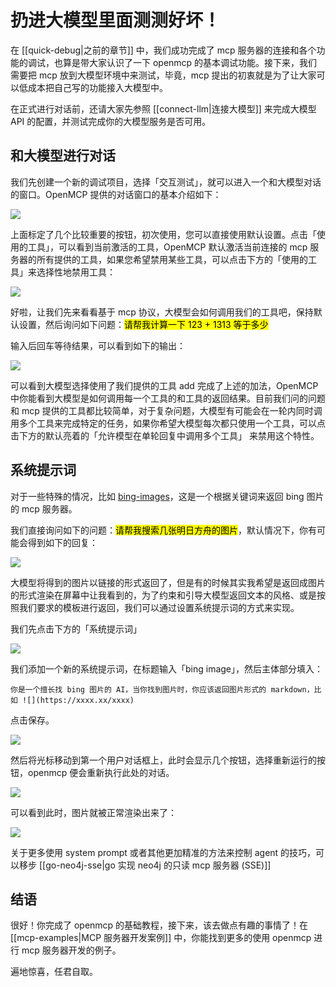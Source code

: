# 扔进大模型里面测测好坏！

在 [[quick-debug|之前的章节]] 中，我们成功完成了 mcp 服务器的连接和各个功能的调试，也算是带大家认识了一下 openmcp 的基本调试功能。接下来，我们需要把 mcp 放到大模型环境中来测试，毕竟，mcp 提出的初衷就是为了让大家可以低成本把自己写的功能接入大模型中。

在正式进行对话前，还请大家先参照 [[connect-llm|连接大模型]] 来完成大模型 API 的配置，并测试完成你的大模型服务是否可用。

## 和大模型进行对话

我们先创建一个新的调试项目，选择「交互测试」，就可以进入一个和大模型对话的窗口。OpenMCP 提供的对话窗口的基本介绍如下：

![](./images/llm-intro.png)

上面标定了几个比较重要的按钮，初次使用，您可以直接使用默认设置。点击「使用的工具」，可以看到当前激活的工具，OpenMCP 默认激活当前连接的 mcp 服务器的所有提供的工具，如果您希望禁用某些工具，可以点击下方的「使用的工具」来选择性地禁用工具：

![](./images/llm-tools.png)

好啦，让我们先来看看基于 mcp 协议，大模型会如何调用我们的工具吧，保持默认设置，然后询问如下问题：<mark>请帮我计算一下 123 + 1313 等于多少</mark>

输入后回车等待结果，可以看到如下的输出：

![](./images/llm-calc.png)

可以看到大模型选择使用了我们提供的工具 add 完成了上述的加法，OpenMCP 中你能看到大模型是如何调用每一个工具的和工具的返回结果。目前我们问的问题和 mcp 提供的工具都比较简单，对于复杂问题，大模型有可能会在一轮内同时调用多个工具来完成特定的任务，如果你希望大模型每次都只使用一个工具，可以点击下方的默认亮着的「允许模型在单轮回复中调用多个工具」 来禁用这个特性。


## 系统提示词

对于一些特殊的情况，比如 [bing-images](/Users/bytedance/projects/openmcp-tutorial/bing-images)，这是一个根据关键词来返回 bing 图片的 mcp 服务器。

我们直接询问如下的问题：<mark>请帮我搜索几张明日方舟的图片</mark>，默认情况下，你有可能会得到如下的回复：

![](./images/bing-image-common.png)

大模型将得到的图片以链接的形式返回了，但是有的时候其实我希望是返回成图片的形式渲染在屏幕中让我看到的，为了约束和引导大模型返回文本的风格、或是按照我们要求的模板进行返回，我们可以通过设置系统提示词的方式来实现。

我们先点击下方的「系统提示词」

![](./images/system-prompt-add.png)

我们添加一个新的系统提示词，在标题输入「bing image」，然后主体部分填入：

```
你是一个擅长找 bing 图片的 AI，当你找到图片时，你应该返回图片形式的 markdown，比如 ![](https://xxxx.xx/xxxx)
```

点击保存。

![](./images/system-prompt-image.png)

然后将光标移动到第一个用户对话框上，此时会显示几个按钮，选择重新运行的按钮，openmcp 便会重新执行此处的对话。

![](./images/rerun-bing-image.png)

可以看到此时，图片就被正常渲染出来了：

![](./images/llm-bing-image-render.png)


关于更多使用 system prompt 或者其他更加精准的方法来控制 agent 的技巧，可以移步 [[go-neo4j-sse|go 实现 neo4j 的只读 mcp 服务器 (SSE)]]

## 结语

很好！你完成了 openmcp 的基础教程，接下来，该去做点有趣的事情了！在 [[mcp-examples|MCP 服务器开发案例]] 中，你能找到更多的使用 openmcp 进行 mcp 服务器开发的例子。

遍地惊喜，任君自取。